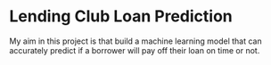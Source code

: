 # Lending Club Loan Prediction
 My aim in this project is that build a machine learning model that can accurately predict if a borrower will pay off their loan on time or not.
